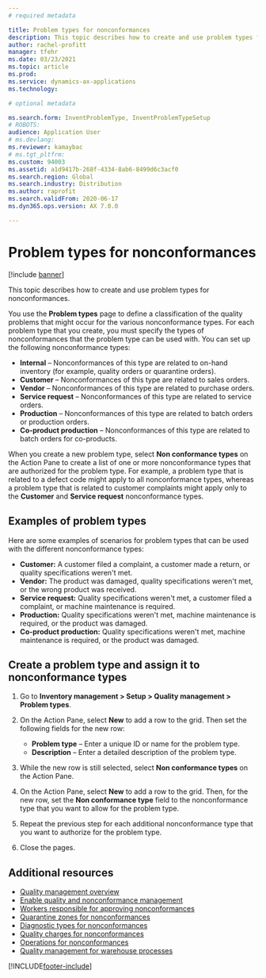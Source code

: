```yaml
---
# required metadata

title: Problem types for nonconformances
description: This topic describes how to create and use problem types for nonconformances.
author: rachel-profitt
manager: tfehr
ms.date: 03/23/2021
ms.topic: article
ms.prod:
ms.service: dynamics-ax-applications
ms.technology:

# optional metadata

ms.search.form: InventProblemType, InventProblemTypeSetup
# ROBOTS:
audience: Application User
# ms.devlang:
ms.reviewer: kamaybac
# ms.tgt_pltfrm:
ms.custom: 94003
ms.assetid: a1d9417b-268f-4334-8ab6-8499d6c3acf0
ms.search.region: Global
ms.search.industry: Distribution
ms.author: raprofit
ms.search.validFrom: 2020-06-17
ms.dyn365.ops.version: AX 7.0.0

---
```


# Problem types for nonconformances

[!include [banner](../includes/banner.md)]

This topic describes how to create and use problem types for nonconformances.

You use the **Problem types** page to define a classification of the quality problems that might occur for the various nonconformance types. For each problem type that you create, you must specify the types of nonconformances that the problem type can be used with. You can set up the following nonconformance types:

- **Internal** – Nonconformances of this type are related to on-hand inventory (for example, quality orders or quarantine orders).
- **Customer** – Nonconformances of this type are related to sales orders.
- **Vendor** – Nonconformances of this type are related to purchase orders.
- **Service request** – Nonconformances of this type are related to service orders.
- **Production** – Nonconformances of this type are related to batch orders or production orders.
- **Co-product production** – Nonconformances of this type are related to batch orders for co-products.

When you create a new problem type, select **Non conformance types** on the Action Pane to create a list of one or more nonconformance types that are authorized for the problem type. For example, a problem type that is related to a defect code might apply to all nonconformance types, whereas a problem type that is related to customer complaints might apply only to the **Customer** and **Service request** nonconformance types.

## Examples of problem types

Here are some examples of scenarios for problem types that can be used with the different nonconformance types:

- **Customer:** A customer filed a complaint, a customer made a return, or quality specifications weren't met.
- **Vendor:** The product was damaged, quality specifications weren't met, or the wrong product was received.
- **Service request:** Quality specifications weren't met, a customer filed a complaint, or machine maintenance is required.
- **Production:** Quality specifications weren't met, machine maintenance is required, or the product was damaged.
- **Co-product production:** Quality specifications weren't met, machine maintenance is required, or the product was damaged.

## Create a problem type and assign it to nonconformance types

1. Go to **Inventory management \> Setup \> Quality management \> Problem types**.
1. On the Action Pane, select **New** to add a row to the grid. Then set the following fields for the new row:

    - **Problem type** – Enter a unique ID or name for the problem type.
    - **Description** – Enter a detailed description of the problem type.

1. While the new row is still selected, select **Non conformance types** on the Action Pane.
1. On the Action Pane, select **New** to add a row to the grid. Then, for the new row, set the **Non conformance type** field to the nonconformance type that you want to allow for the problem type.
1. Repeat the previous step for each additional nonconformance type that you want to authorize for the problem type.
1. Close the pages.

## Additional resources

- [Quality management overview](quality-management-processes.md)
- [Enable quality and nonconformance management](enable-quality-management.md)
- [Workers responsible for approving nonconformances](quality-responsible-workers.md)
- [Quarantine zones for nonconformances](quality-quarantine-zones.md)
- [Diagnostic types for nonconformances](quality-diagnostic-types.md)
- [Quality charges for nonconformances](quality-charges.md)
- [Operations for nonconformances](quality-operations.md)
- [Quality management for warehouse processes](quality-management-for-warehouses-processes.md)

[!INCLUDE[footer-include](../../includes/footer-banner.md)]
